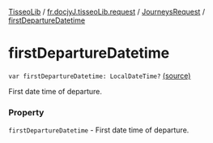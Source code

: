 [TisseoLib](../../index.md) / [fr.docjyJ.tisseoLib.request](../index.md) / [JourneysRequest](index.md) / [firstDepartureDatetime](./first-departure-datetime.md)

# firstDepartureDatetime

`var firstDepartureDatetime: LocalDateTime?` [(source)](https://github.com/docjyj/tisseoLib/tree/master/src/main/kotlin/fr/docjyJ/tisseoLib/request/JourneysRequest.kt#L47)

First date time of departure.

### Property

`firstDepartureDatetime` - First date time of departure.